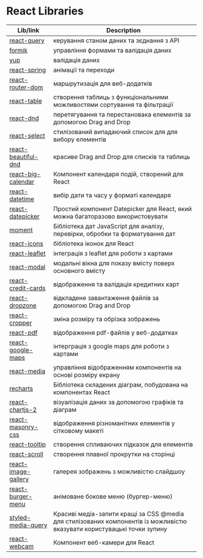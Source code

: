 # React Libraries

| Lib/link | Description |
| -------- | ------------|
| [react-query](https://www.npmjs.com/package/react-query) | керування станом даних та зєднання з АРІ |
| [formik](https://formik.org/)| управління формами та валідація даних |
| [yup](https://www.npmjs.com/package/yup) | валідація даних |
| [react-spring](https://www.react-spring.dev/) | анімації та переходи |
| [react-router-dom](https://www.npmjs.com/package/react-router-dom) | маршрутизація для веб-додатків |
| [react-table](https://www.npmjs.com/package/react-table) | створення таблиць з функціональними можливостями сортування та фільтрації |
| [react-dnd](https://react-dnd.github.io/react-dnd/about) | перетягування та перестановака елементів за допомогою Drag and Drop |
| [react-select](https://react-select.com/home) | стилізований випадаючий список для для вибору елементів |
| [react-beautiful-dnd](https://www.npmjs.com/package/react-beautiful-dnd) | красиве Drag and Drop для списків та таблиць |
| [react-big-calendar](https://github.com/jquense/react-big-calendar) | Компонент календаря подій, створений для React |
| [react-datetime](https://www.npmjs.com/package/react-datetime) | вибір дати та часу у форматі календаря |
| [react-datepicker](https://www.npmjs.com/package/react-datepicker) | Простий компонент Datepicker для React, який можна багаторазово використовувати |
| [moment](https://www.npmjs.com/package/moment) | Бібліотека дат JavaScript для аналізу, перевірки, обробки та форматування дат |
| [react-icons](https://react-icons.github.io/react-icons/) | бібліотека іконок для React |
| [react-leaflet](https://react-leaflet.js.org/) | інтеграція з leaflet для роботи з картами |
| [react-modal](https://www.npmjs.com/package/react-modal) | модальні вікна для показу вмісту поверх основного вмісту |
| [react-credit-cards](https://www.npmjs.com/package/react-credit-cards) | відображення та валідація кредитних карт |
| [react-dropzone](https://react-dropzone.js.org/) | відкладене завантаження файлів за допомогою Drag and Drop  |
| [react-cropper](https://www.npmjs.com/package/react-cropper) | зміна розміру та обрізка зображень |
| [react-pdf](https://react-pdf.org/) | відображення pdf-файлів у веб-додатках |
| [react-google-maps](https://visgl.github.io/react-google-maps/) | інтерграція з google maps для роботи з картами |
| [react-media](https://www.npmjs.com/package/react-media) | управління відображенням компонентів на основі розміру екрану |
| [recharts](https://recharts.org/en-US/) | Бібліотека складених діаграм, побудована на компонентах React |
| [react-chartjs-2](https://react-chartjs-2.js.org/) | візуалізація даних за допомогою графіків та діаграм |
| [react-masonry-css](https://www.npmjs.com/package/react-masonry-css) | відображення різноманітних елементів у сітковому макеті |
| [react-tooltip](https://www.npmjs.com/package/react-tooltip) | створення спливаючих підказок для елементів |
| [react-scroll](https://www.npmjs.com/package/react-scroll) | створення плавної прокрутки на сторінці |
| [react-image-gallery](https://www.npmjs.com/package/react-image-gallery) | галерея зображень з можливістю слайдшоу |
| [react-burger-menu](https://www.npmjs.com/package/react-burger-menu) | анімоване бокове меню (бургер-меню) |
| [styled-media-query](https://www.npmjs.com/package/styled-media-query?activeTab=readme) | Красиві медіа-запити кращі за CSS @media для стилізованих компонентів із можливістю вказувати користувацькі точки зупину |
| [react-webcam](https://www.npmjs.com/package/react-webcam) | Компонент веб-камери для React | 
